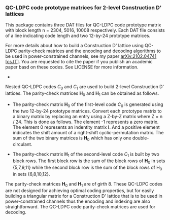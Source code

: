 ### QC-LDPC code prototype matrices for 2-level Construction D' lattices

This package contains three DAT files for QC-LDPC code prototype matrix with block length n = 2304, 5016, 10008 respectively. Each DAT file consists of a line indicating code length and two 12-by-24 prototype matrices. 


For more details about how to build a Construction D' lattice using QC-LDPC parity-check matrices and the encoding and decoding algorithms to be used in power-constrained channels, see my paper [arXiv:2102.04741 [cs.IT]](https://arxiv.org/abs/2102.04741). You are requested to cite the paper if you publish an academic paper basd on these codes. See LICENSE for more information.

-

Nested QC-LDPC codes *C*<sub>0</sub> and *C*<sub>1</sub> are used to build 2-level Construction D' lattices. The parity-check matrices **H**<sub>0</sub> and **H**<sub>1</sub> can be obtained as follows.

- The parity-check matrix **H**<sub>0</sub> of the first-level code *C*<sub>0</sub> is generated using the two 12-by-24 prototype matrices. Convert each prototype matrix to a binary matrix by replacing an entry using a Z-by-Z matrix where Z = n / 24. This is done as follows. The element -1 represents a zero matrix. The element 0 represents an indentity matrix **I**. And a positive element indicates the shift amount of a right-shift cyclic-permutation matrix. The sum of the two binary matrices is **H**<sub>0</sub> which has only one double-circulant.


- The parity-check matrix **H**<sub>1</sub> of the second-level code *C*<sub>1</sub> is built by two block rows. The first block row is the sum of the block rows of **H**<sub>0</sub> in sets {5,7,9,11} while the second block row is the sum of the block rows of H<sub>0</sub> in sets {6,8,10,12}.

The parity-check matrices **H**<sub>0</sub> and **H**<sub>1</sub> are of girth 8. These QC-LDPC codes are not designed for achieving optimal coding properties, but for easily building a triangular matrix for a Construction D' lattice that is to be used in power-constrained channels thus the encoding and indexing are also straightforward. The QC-LDPC code parity-check matrices are used for decoding.




